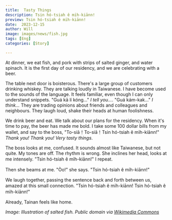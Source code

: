```yaml
---
title:  Tasty Things
description: Tsin hó-tsiah ê mi̍h-kiānn!
preview: Tsin hó-tsiah ê mi̍h-kiānn!
date:  2023-12-15 
author: Will
image: images/news/fish.jpg
tags: [Eng]
categories: [Story]

---
```

At dinner, we eat fish, and pork with strips of salted ginger, and water spinach. It is the first day of our residency, and we are celebrating with a beer. 

The table next door is boisterous. There's a large group of customers drinking whiskey. They are talking loudly in Taiwanese. I have become used to the sounds of the language. It feels familiar, even though I can only understand snippets. "Guá kā lí kóng..." _I tell you..._. "Guá kám-kak..." _I think..._ They are trading opinions about friends and colleagues and neighbours. They laugh loud, shake their heads at human foolishness.

We drink beer and eat. We talk about our plans for the residency. When it's time to pay, the beer has made me bold. I take some 100 dollar bills from my wallet, and say to the boss, "To-siā！To-siā！Tsin hó-tsiah ê mi̍h-kiānn!" _Thank you! Thank you! Very tasty things_.

The boss looks at me, confused. It sounds almost like Taiwanese, but not quite. My tones are off. The rhythm is wrong. She inclines her head, looks at me intensely. "Tsin hó-tsiah ê mi̍h-kiānn!" I repeat.

Then she beams at me. "Òo!" she says. "Tsin hó-tsiah ê mi̍h-kiānn!"

We laugh together, passing the sentence back and forth between us, amazed at this small connection. "Tsin hó-tsiah ê mi̍h-kiānn! Tsin hó-tsiah ê mi̍h-kiānn!" 

Already, Tainan feels like home.

*Image: Illustration of salted fish. Public domain via [Wikimedia Commons](https://commons.wikimedia.org/wiki/Category:Fish_in_art_of_China#/media/File:Chinese_Materia_Dietetica,_Ming;_Salted_fish_Wellcome_L0039384.jpg)*